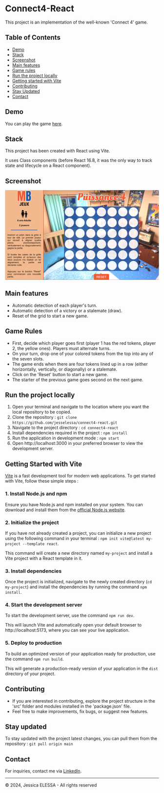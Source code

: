 # Connect4-React

This project is an implementation of the well-known 'Connect 4' game.

## Table of Contents

- [Demo](#demo)
- [Stack](#stack)
- [Screenshot](#screenshot)
- [Main features](#main-features)
- [Game rules](#game-rules)
- [Run the project locally](#run-the-project-locally)
- [Getting started with Vite](#getting-started-with-vite)
- [Contributing](#contributing)
- [Stay Updated](#stay-updated)
- [Contact](#contact)

## Demo

You can play the game [here](https://jesselessa.github.io/connect4-react).

## Stack

This project has been created with React using Vite.

It uses Class components (before React 16.8, it was the only way to track state and lifecycle on a React component).

## Screenshot

![Screenshot](./public/screenshot.png)

## Main features

- Automatic detection of each player's turn.
- Automatic detection of a victory or a stalemate (draw).
- Reset of the grid to start a new game.

## Game Rules

- First, decide which player goes first (player 1 has the red tokens, player 2, the yellow ones). Players must alternate turns.
- On your turn, drop one of your colored tokens from the top into any of the seven slots.
- The game ends when there are four tokens lined up in a row (either horizontally, vertically, or diagonally) or a stalemate.
- Click on the 'Reset' button to start a new game.
- The starter of the previous game goes second on the next game.

## Run the project locally

1. Open your terminal and navigate to the location where you want the local repository to be copied.
2. Clone the repository : `git clone https://github.com/jesselessa/connect4-react.git`
3. Navigate to the project directory : `cd connect4-react`
4. Install dependencies required in the project : `npm install`
5. Run the application in development mode : `npm start`
6. Open http://localhost:3000 in your preferred browser to view the development server.

## Getting Started with Vite

[Vite](https://vitejs.dev/) is a fast development tool for modern web applications. To get started with Vite, follow these simple steps :

### 1. Install Node.js and npm

Ensure you have Node.js and npm installed on your system. You can download and install them from the [official Node.js website](https://nodejs.org/en).

### 2. Initialize the project

If you have not already created a project, you can initialize a new project using the following command in your terminal : `npm init vite@latest my-project --template react`.

This command will create a new directory named `my-project` and install a Vite project with a React template in it.

### 3. Install dependencies

Once the project is initialized, navigate to the newly created directory (`cd my-project`) and install the dependencies by running the command `npm install`.

### 4. Start the development server

To start the development server, use the command `npm run dev`.

This will launch Vite and automatically open your default browser to http://localhost:5173, where you can see your live application.

### 5. Deploy to production

To build an optimized version of your application ready for production, use the command `npm run build`.

This will generate a production-ready version of your application in the `dist` directory of your project.

## Contributing

- If you are interested in contributing, explore the project structure in the 'src' folder and modules installed in the 'package.json' file.
- Feel free to make improvements, fix bugs, or suggest new features.

## Stay updated

To stay updated with the project latest changes, you can pull them from the repository : `git pull origin main`

## Contact

For inquiries, contact me via [LinkedIn](https://www.linkedin.com/in/jesselessa/).

---

&copy; 2024, Jessica ELESSA - All rights reserved
